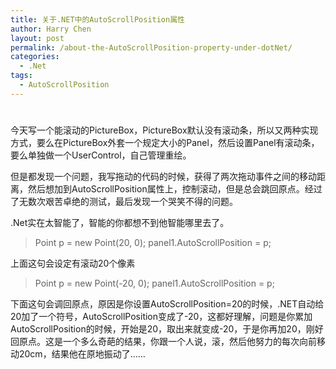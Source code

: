 ```yaml
---
title: 关于.NET中的AutoScrollPosition属性
author: Harry Chen
layout: post
permalink: /about-the-AutoScrollPosition-property-under-dotNet/
categories:
  - .Net
tags:
  - AutoScrollPosition
---
```

# 

今天写一个能滚动的PictureBox，PictureBox默认没有滚动条，所以又两种实现方式，要么在PictureBox外套一个规定大小的Panel，然后设置Panel有滚动条，要么单独做一个UserControl，自己管理重绘。

但是都发现一个问题，我写拖动的代码的时候，获得了两次拖动事件之间的移动距离，然后想加到AutoScrollPosition属性上，控制滚动，但是总会跳回原点。经过了无数次艰苦卓绝的测试，最后发现一个哭笑不得的问题。

.Net实在太智能了，智能的你都想不到他智能哪里去了。

> Point p = new Point(20, 0);
panel1.AutoScrollPosition = p;

上面这句会设定有滚动20个像素

> Point p = new Point(-20, 0);
panel1.AutoScrollPosition = p;

下面这句会调回原点，原因是你设置AutoScrollPosition=20的时候，.NET自动给20加了一个符号，AutoScrollPosition变成了-20，这都好理解，问题是你累加AutoScrollPosition的时候，开始是20，取出来就变成-20，于是你再加20，刚好回原点。这是一个多么奇葩的结果，你跟一个人说，滚，然后他努力的每次向前移动20cm，结果他在原地振动了……